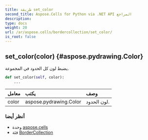 ```yaml
---
title: طريقة set_color
second_title: Aspose.Cells for Python via .NET API المراجع
description:
type: docs
weight: 20
url: /ar/aspose.cells/bordercollection/set_color/
is_root: false
---
```

##  set_color(color) {#aspose.pydrawing.Color}
يضبط لون كل الحدود في المجموعة.



```python
def set_color(self, color):
    ...
```


| معامل| يكتب| وصف|
| :- | :- | :- |
| color | aspose.pydrawing.Color | لون الحدود.|



###  أنظر أيضا
* وحدة [aspose.cells](../../)
* فئة [BorderCollection](/cells/python-net/ar/aspose.cells/bordercollection)
